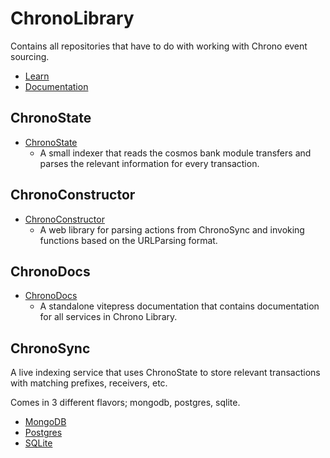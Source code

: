 # ChronoLibrary

Contains all repositories that have to do with working with Chrono event sourcing.

- [Learn](https://preview.chronolibrary.com)
- [Documentation](https://chronolibrary.com)

## ChronoState

- [ChronoState](./packages/chronostate/README.md)
  - A small indexer that reads the cosmos bank module transfers and parses the relevant information for every transaction.

## ChronoConstructor

- [ChronoConstructor](./packages/chronoconstructor/README.md)
  - A web library for parsing actions from ChronoSync and invoking functions based on the URLParsing format.

## ChronoDocs

- [ChronoDocs](./packages/chronodocs/README.md)
  - A standalone vitepress documentation that contains documentation for all services in Chrono Library.

## ChronoSync

A live indexing service that uses ChronoState to store relevant transactions with matching prefixes, receivers, etc.

Comes in 3 different flavors; mongodb, postgres, sqlite.

- [MongoDB](./packages/chronosync-mongodb/README.md)
- [Postgres](./packages/chronosync-postgres/README.md)
- [SQLite](./packages/chronosync-sqlite/README.md)
